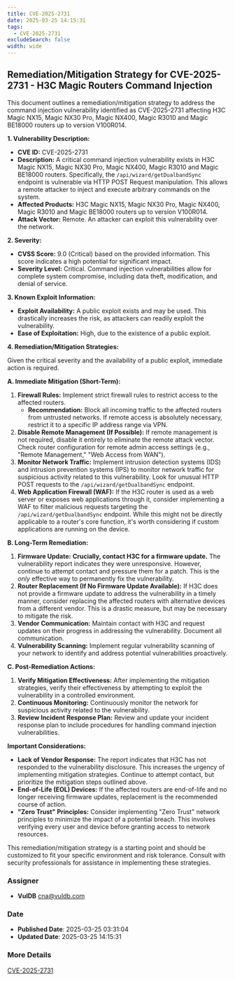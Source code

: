 ```yaml
---
title: CVE-2025-2731
date: 2025-03-25 14:15:31
tags:
  - CVE-2025-2731
excludeSearch: false
width: wide
---
```


## Remediation/Mitigation Strategy for CVE-2025-2731 - H3C Magic Routers Command Injection

This document outlines a remediation/mitigation strategy to address the command injection vulnerability identified as CVE-2025-2731 affecting H3C Magic NX15, Magic NX30 Pro, Magic NX400, Magic R3010 and Magic BE18000 routers up to version V100R014.

**1. Vulnerability Description:**

*   **CVE ID:** CVE-2025-2731
*   **Description:** A critical command injection vulnerability exists in H3C Magic NX15, Magic NX30 Pro, Magic NX400, Magic R3010 and Magic BE18000 routers.  Specifically, the `/api/wizard/getDualbandSync` endpoint is vulnerable via HTTP POST Request manipulation. This allows a remote attacker to inject and execute arbitrary commands on the system.
*   **Affected Products:** H3C Magic NX15, Magic NX30 Pro, Magic NX400, Magic R3010 and Magic BE18000 routers up to version V100R014.
*   **Attack Vector:** Remote.  An attacker can exploit this vulnerability over the network.

**2. Severity:**

*   **CVSS Score:** 9.0 (Critical) based on the provided information.  This score indicates a high potential for significant impact.
*   **Severity Level:** Critical. Command injection vulnerabilities allow for complete system compromise, including data theft, modification, and denial of service.

**3. Known Exploit Information:**

*   **Exploit Availability:**  A public exploit exists and may be used. This drastically increases the risk, as attackers can readily exploit the vulnerability.
*   **Ease of Exploitation:** High, due to the existence of a public exploit.

**4. Remediation/Mitigation Strategies:**

Given the critical severity and the availability of a public exploit, immediate action is required.

**A. Immediate Mitigation (Short-Term):**

1.  **Firewall Rules:**  Implement strict firewall rules to restrict access to the affected routers.  
    *   **Recommendation:**  Block all incoming traffic to the affected routers from untrusted networks.  If remote access is absolutely necessary, restrict it to a specific IP address range via VPN.
2.  **Disable Remote Management (If Possible):**  If remote management is not required, disable it entirely to eliminate the remote attack vector.  Check router configuration for remote admin access settings (e.g., "Remote Management," "Web Access from WAN").
3.  **Monitor Network Traffic:** Implement intrusion detection systems (IDS) and intrusion prevention systems (IPS) to monitor network traffic for suspicious activity related to this vulnerability.  Look for unusual HTTP POST requests to the `/api/wizard/getDualbandSync` endpoint.
4.  **Web Application Firewall (WAF):**  If the H3C router is used as a web server or exposes web applications through it, consider implementing a WAF to filter malicious requests targeting the `/api/wizard/getDualbandSync` endpoint.  While this might not be directly applicable to a router's core function, it's worth considering if custom applications are running on the device.

**B. Long-Term Remediation:**

1.  **Firmware Update:**  **Crucially, contact H3C for a firmware update.**  The vulnerability report indicates they were unresponsive.  However, continue to attempt contact and pressure them for a patch.  This is the *only* effective way to permanently fix the vulnerability.
2.  **Router Replacement (If No Firmware Update Available):** If H3C does not provide a firmware update to address the vulnerability in a timely manner, consider replacing the affected routers with alternative devices from a different vendor.  This is a drastic measure, but may be necessary to mitigate the risk.
3.  **Vendor Communication:** Maintain contact with H3C and request updates on their progress in addressing the vulnerability.  Document all communication.
4.  **Vulnerability Scanning:**  Implement regular vulnerability scanning of your network to identify and address potential vulnerabilities proactively.

**C. Post-Remediation Actions:**

1.  **Verify Mitigation Effectiveness:** After implementing the mitigation strategies, verify their effectiveness by attempting to exploit the vulnerability in a controlled environment.
2.  **Continuous Monitoring:** Continuously monitor the network for suspicious activity related to the vulnerability.
3.  **Review Incident Response Plan:** Review and update your incident response plan to include procedures for handling command injection vulnerabilities.

**Important Considerations:**

*   **Lack of Vendor Response:** The report indicates that H3C has not responded to the vulnerability disclosure. This increases the urgency of implementing mitigation strategies.  Continue to attempt contact, but prioritize the mitigation steps outlined above.
*   **End-of-Life (EOL) Devices:** If the affected routers are end-of-life and no longer receiving firmware updates, replacement is the recommended course of action.
*   **"Zero Trust" Principles:** Consider implementing "Zero Trust" network principles to minimize the impact of a potential breach.  This involves verifying every user and device before granting access to network resources.

This remediation/mitigation strategy is a starting point and should be customized to fit your specific environment and risk tolerance.  Consult with security professionals for assistance in implementing these strategies.

### Assigner
- **VulDB** <cna@vuldb.com>

### Date
- **Published Date**: 2025-03-25 03:31:04
- **Updated Date**: 2025-03-25 14:15:31

### More Details
[CVE-2025-2731](https://www.cvedetails.com/cve/CVE-2025-2731)